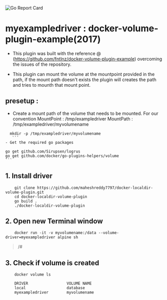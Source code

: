 ![Go Report Card](https://goreportcard.com/badge/github.com/maheshreddy7797/docker-localdir-volume-plugin)



    
# myexampledriver : docker-volume-plugin-example(2017)
  
  - This plugin was built with the reference @ (https://github.com/fntlnz/docker-volume-plugin-example) overcoming the issues       of the repository.
  
  - This plugin can mount the volume at the mountpoint provided in the path, if the mount path doesn't exists the plugin will       creates the path and tries to mounth that mount point.
  
  ## presetup :
  - Create a mount path of the volume that needs to be mounted.
    For our convention MountPoint : /tmp/exampledriver
                       MountPath  : /tmp/exampledriver/myvolumename
  ```
    mkdir -p /tmp/exampledriver/myvolumename
     ```
  - Get the required go packages 
   ```
    go get github.com/Sirupsen/logrus 
    go get github.com/docker/go-plugins-helpers/volume
    ```
  
## 1. Install driver
  ```
      git clone https://github.com/maheshreddy7797/docker-localdir-volume-plugin.git
      cd docker-localdir-volume-plugin
      go build .
      ./docker-localdir-volume-plugin
  ```
## 2. Open new Terminal window
  ```Shell
      docker run -it -v myvolumename:/data --volume-driver=myexampledriver alpine sh
  ```
  > /#
  
## 3. Check if volume is created
     
  ```Shell
      docker volume ls
  ```
``` 
    DRIVER                 VOLUME NAME
    local                  database
    myexampledriver        myvolumename
```
